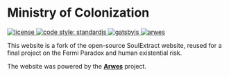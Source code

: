 # Ministry of Colonization

<a href="https://github.com/soulextract/soulextract.com/blob/master/LICENSE">
  <img src="https://img.shields.io/github/license/soulextract/soulextract.com.svg?maxAge=2592000" alt="license" />
</a>
<a href="https://standardjs.com">
  <img src="https://img.shields.io/badge/code_style-standardjs-cccc44.svg?style=flat-square" alt="code style: standardjs">
</a>
<a href="http://gatsbyjs.org">
  <img src="https://img.shields.io/badge/maintained%20with-gatsby-663399.svg" alt="gatsbyjs" />
</a>
<a href="https://arwes.dev">
  <img src="https://img.shields.io/badge/powered%20by-arwes-02b2d4.svg" alt="arwes" />
</a>

This website is a fork of the open-source SoulExtract website, reused for a final project on the Fermi Paradox and human existential risk.

The website was powered by the **[Arwes](https://arwes.dev)** project.
